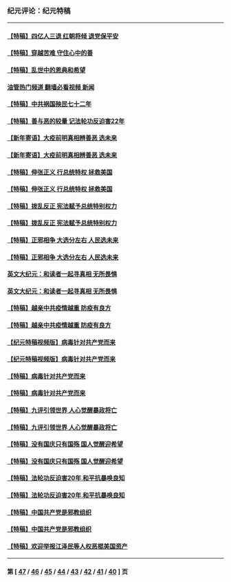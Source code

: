 ### 纪元评论：纪元特稿
---
#### [【特稿】四亿人三退 红朝将倾 退党保平安](../../pages/nsc424/n13794378.md?10170330) 
#### [【特稿】穿越苦难 守住心中的善](../../pages/nsc424/n13784979.md?10170330) 
#### [【特稿】乱世中的恩典和希望](../../pages/nsc424/n13734687.md?10170330) 
#### [油管热门频道 翻墙必看视频 新闻](ok?10170330)
#### [【特稿】中共祸国殃民七十二年](../../pages/nsc424/n13272607.md?10170330) 
#### [【特稿】善与恶的较量 记法轮功反迫害22年](../../pages/nsc424/n13086597.md?10170330) 
#### [【新年寄语】大疫前明真相辨善恶 选未来](../../pages/nsc424/n12660855.md?10170330) 
#### [【新年寄语】大疫前明真相辨善恶 选未来](../../pages/nsc424/n12660855.md?10170330) 
#### [【特稿】伸张正义 行总统特权 拯救美国](../../pages/nsc424/n12616806.md?10170330) 
#### [【特稿】伸张正义 行总统特权 拯救美国](../../pages/nsc424/n12616806.md?10170330) 
#### [【特稿】拨乱反正 宪法赋予总统特别权力](../../pages/nsc424/n12598306.md?10170330) 
#### [【特稿】拨乱反正 宪法赋予总统特别权力](../../pages/nsc424/n12598306.md?10170330) 
#### [【特稿】正邪相争 大选分左右 人民选未来](../../pages/nsc424/n12545208.md?10170330) 
#### [【特稿】正邪相争 大选分左右 人民选未来](../../pages/nsc424/n12545208.md?10170330) 
#### [英文大纪元：和读者一起寻真相 无所畏惧](../../pages/nsc424/n12542027.md?10170330) 
#### [英文大纪元：和读者一起寻真相 无所畏惧](../../pages/nsc424/n12542027.md?10170330) 
#### [【特稿】越亲中共疫情越重 防疫有良方](../../pages/nsc424/n12042989.md?10170330) 
#### [【特稿】越亲中共疫情越重 防疫有良方](../../pages/nsc424/n12042989.md?10170330) 
#### [【纪元特稿视频版】病毒针对共产党而来](../../pages/nsc424/n11977328.md?10170330) 
#### [【纪元特稿视频版】病毒针对共产党而来](../../pages/nsc424/n11977328.md?10170330) 
#### [【特稿】病毒针对共产党而来](../../pages/nsc424/n11928818.md?10170330) 
#### [【特稿】病毒针对共产党而来](../../pages/nsc424/n11928818.md?10170330) 
#### [【特稿】九评引领世界 人心觉醒暴政将亡](../../pages/nsc424/n11660496.md?10170330) 
#### [【特稿】九评引领世界 人心觉醒暴政将亡](../../pages/nsc424/n11660496.md?10170330) 
#### [【特稿】没有国庆只有国殇 国人觉醒迎希望](../../pages/nsc424/n11549354.md?10170330) 
#### [【特稿】没有国庆只有国殇 国人觉醒迎希望](../../pages/nsc424/n11549354.md?10170330) 
#### [【特稿】法轮功反迫害20年 和平抗暴唤良知](../../pages/nsc424/n11389135.md?10170330) 
#### [【特稿】法轮功反迫害20年 和平抗暴唤良知](../../pages/nsc424/n11389135.md?10170330) 
#### [【特稿】中国共产党是邪教组织](../../pages/nsc424/n11355551.md?10170330) 
#### [【特稿】中国共产党是邪教组织](../../pages/nsc424/n11355551.md?10170330) 
#### [【特稿】欢迎举报江泽民等人权恶棍美国资产](../../pages/nsc424/n11303040.md?10170330) 

---
#### 第 [ [47](./47.md?10170330) / [46](./46.md?10170330) / [45](./45.md?10170330) / [44](./44.md?10170330) / [43](./43.md?10170330) / [42](./42.md?10170330) / [41](./41.md?10170330) / [40](./40.md?10170330) ] 页
